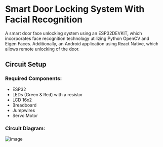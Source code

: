 ﻿# Smart Door Locking System With Facial Recognition
A smart door face unlocking system using an ESP32DEVKIT, which incorporates face recognition technology utilizing Python OpenCV and Eigen Faces. Additionally, an Android application using React Native, which allows remote unlocking of the door.

## Circuit Setup
### Required Components:
* ESP32
* LEDs (Green & Red) with a resistor
* LCD 16x2
* Breadboard
* Jumpwires
* Servo Motor
### Circuit Diagram:
![image](https://user-images.githubusercontent.com/128975431/235361767-b78101f3-bcd0-4054-8eb5-733a0a68621c.png)


